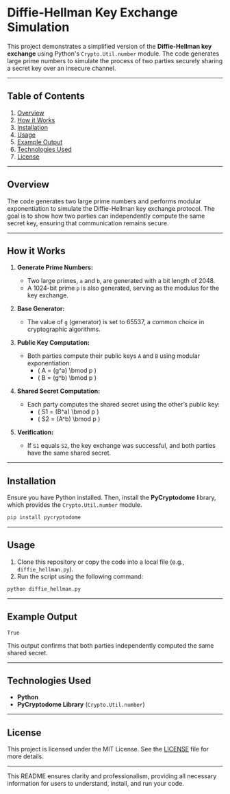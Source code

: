 # **Diffie-Hellman Key Exchange Simulation**

This project demonstrates a simplified version of the **Diffie-Hellman key exchange** using Python's `Crypto.Util.number` module. The code generates large prime numbers to simulate the process of two parties securely sharing a secret key over an insecure channel.

---

## **Table of Contents**
1. [Overview](#overview)  
2. [How it Works](#how-it-works)  
3. [Installation](#installation)  
4. [Usage](#usage)  
5. [Example Output](#example-output)  
6. [Technologies Used](#technologies-used)  
7. [License](#license)  

---

## **Overview**

The code generates two large prime numbers and performs modular exponentiation to simulate the Diffie-Hellman key exchange protocol. The goal is to show how two parties can independently compute the same secret key, ensuring that communication remains secure.

---

## **How it Works**

1. **Generate Prime Numbers:**  
   - Two large primes, `a` and `b`, are generated with a bit length of 2048.  
   - A 1024-bit prime `p` is also generated, serving as the modulus for the key exchange.  

2. **Base Generator:**  
   - The value of `g` (generator) is set to 65537, a common choice in cryptographic algorithms.

3. **Public Key Computation:**  
   - Both parties compute their public keys `A` and `B` using modular exponentiation:  
     - \( A = (g^a) \bmod p \)  
     - \( B = (g^b) \bmod p \)

4. **Shared Secret Computation:**  
   - Each party computes the shared secret using the other’s public key:  
     - \( S1 = (B^a) \bmod p \)  
     - \( S2 = (A^b) \bmod p \)

5. **Verification:**  
   - If `S1` equals `S2`, the key exchange was successful, and both parties have the same shared secret.

---

## **Installation**

Ensure you have Python installed. Then, install the **PyCryptodome** library, which provides the `Crypto.Util.number` module.

```bash
pip install pycryptodome
```

---

## **Usage**

1. Clone this repository or copy the code into a local file (e.g., `diffie_hellman.py`).  
2. Run the script using the following command:

```bash
python diffie_hellman.py
```

---

## **Example Output**

```
True
```

This output confirms that both parties independently computed the same shared secret.

---

## **Technologies Used**

- **Python**  
- **PyCryptodome Library** (`Crypto.Util.number`)

---

## **License**

This project is licensed under the MIT License. See the [LICENSE](LICENSE) file for more details.

---

This README ensures clarity and professionalism, providing all necessary information for users to understand, install, and run your code.
